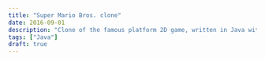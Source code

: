 ```yaml
---
title: "Super Mario Bros. clone"
date: 2016-09-01
description: "Clone of the famous platform 2D game, written in Java with libgdx."
tags: ["Java"]
draft: true
---
```

